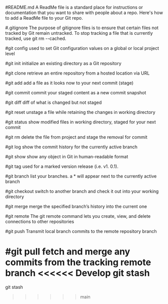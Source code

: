 #README.md
A ReadMe file is a standard place for instructions or documentation that you want to share with people about a repo. Here's how to add a ReadMe file to your Git repo.

#.gitignore
The purpose of gitignore files is to ensure that certain files not tracked by Git remain untracked.
To stop tracking a file that is currently tracked, use git rm --cached.

#git config
used to set Git configuration values on a global or local project level

#git init
initialize an existing directory as a Git repository

#git clone
retrieve an entire repository from a hosted location via URL

#git add
add a file as it looks now to your next commit (stage)

#git commit
commit your staged content as a new commit snapshot

#git diff
diff of what is changed but not staged

#git reset
unstage a file while retaining the changes in working directory

#git status
show modified files in working directory, staged for your next commit

#git rm
delete the file from project and stage the removal for commit

#git log
show the commit history for the currently active branch

#git show
show any object in Git in human-readable format

#git tag
used for a marked version release (i.e. v1. 0.1).

#git branch
list your branches. a * will appear next to the currently active branch

#git checkout
switch to another branch and check it out into your working directory

#git merge
merge the specified branch’s history into the current one

#git remote
The git remote command lets you create, view, and delete connections to other repositories

#git push
Transmit local branch commits to the remote repository branch

#git pull
fetch and merge any commits from the tracking remote branch
<<<<<< Develop
git stash
=======
git stash
>>>>>> main
